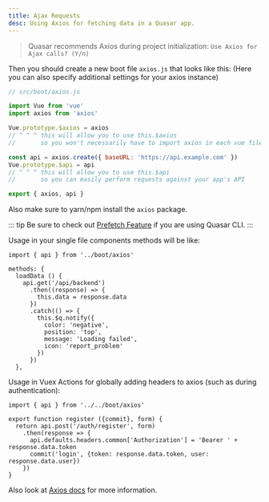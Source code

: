 ```yaml
---
title: Ajax Requests
desc: Using Axios for fetching data in a Quasar app.
---
```


> Quasar recommends Axios during project initialization: `Use Axios for Ajax calls? (Y/n)`

Then you should create a new boot file `axios.js` that looks like this:
(Here you can also specify additional settings for your axios instance)


```js
// src/boot/axios.js

import Vue from 'vue'
import axios from 'axios'

Vue.prototype.$axios = axios
// ^ ^ ^ this will allow you to use this.$axios
//       so you won't necessarily have to import axios in each vue file

const api = axios.create({ baseURL: 'https://api.example.com' })
Vue.prototype.$api = api
// ^ ^ ^ this will allow you to use this.$api
//       so you can easily perform requests against your app's API

export { axios, api }
```

Also make sure to yarn/npm install the `axios` package.

::: tip
Be sure to check out [Prefetch Feature](/quasar-cli/prefetch-feature) if you are using Quasar CLI.
:::

Usage in your single file components methods will be like:
```
import { api } from '../boot/axios'

methods: {
  loadData () {
    api.get('/api/backend')
      .then((response) => {
        this.data = response.data
      })
      .catch(() => {
        this.$q.notify({
          color: 'negative',
          position: 'top',
          message: 'Loading failed',
          icon: 'report_problem'
        })
      })
  },
```

Usage in Vuex Actions for globally adding headers to axios (such as during authentication):
```
import { api } from '../../boot/axios'

export function register ({commit}, form) {
  return api.post('/auth/register', form)
    .then(response => {
      api.defaults.headers.common['Authorization'] = 'Bearer ' + response.data.token
      commit('login', {token: response.data.token, user: response.data.user})
    })
}
```

Also look at [Axios docs](https://github.com/axios/axios) for more information.
